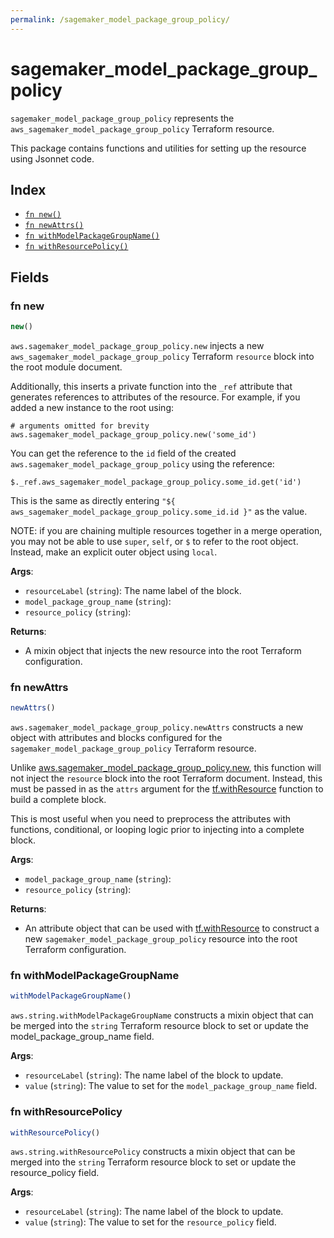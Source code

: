 ```yaml
---
permalink: /sagemaker_model_package_group_policy/
---
```


# sagemaker_model_package_group_policy

`sagemaker_model_package_group_policy` represents the `aws_sagemaker_model_package_group_policy` Terraform resource.



This package contains functions and utilities for setting up the resource using Jsonnet code.


## Index

* [`fn new()`](#fn-new)
* [`fn newAttrs()`](#fn-newattrs)
* [`fn withModelPackageGroupName()`](#fn-withmodelpackagegroupname)
* [`fn withResourcePolicy()`](#fn-withresourcepolicy)

## Fields

### fn new

```ts
new()
```


`aws.sagemaker_model_package_group_policy.new` injects a new `aws_sagemaker_model_package_group_policy` Terraform `resource`
block into the root module document.

Additionally, this inserts a private function into the `_ref` attribute that generates references to attributes of the
resource. For example, if you added a new instance to the root using:

    # arguments omitted for brevity
    aws.sagemaker_model_package_group_policy.new('some_id')

You can get the reference to the `id` field of the created `aws.sagemaker_model_package_group_policy` using the reference:

    $._ref.aws_sagemaker_model_package_group_policy.some_id.get('id')

This is the same as directly entering `"${ aws_sagemaker_model_package_group_policy.some_id.id }"` as the value.

NOTE: if you are chaining multiple resources together in a merge operation, you may not be able to use `super`, `self`,
or `$` to refer to the root object. Instead, make an explicit outer object using `local`.

**Args**:
  - `resourceLabel` (`string`): The name label of the block.
  - `model_package_group_name` (`string`): 
  - `resource_policy` (`string`): 

**Returns**:
- A mixin object that injects the new resource into the root Terraform configuration.


### fn newAttrs

```ts
newAttrs()
```


`aws.sagemaker_model_package_group_policy.newAttrs` constructs a new object with attributes and blocks configured for the `sagemaker_model_package_group_policy`
Terraform resource.

Unlike [aws.sagemaker_model_package_group_policy.new](#fn-sagemaker_model_package_group_policynew), this function will not inject the `resource`
block into the root Terraform document. Instead, this must be passed in as the `attrs` argument for the
[tf.withResource](https://github.com/tf-libsonnet/core/tree/main/docs#fn-withresource) function to build a complete block.

This is most useful when you need to preprocess the attributes with functions, conditional, or looping logic prior to
injecting into a complete block.

**Args**:
  - `model_package_group_name` (`string`): 
  - `resource_policy` (`string`): 

**Returns**:
  - An attribute object that can be used with [tf.withResource](https://github.com/tf-libsonnet/core/tree/main/docs#fn-withresource) to construct a new `sagemaker_model_package_group_policy` resource into the root Terraform configuration.


### fn withModelPackageGroupName

```ts
withModelPackageGroupName()
```

`aws.string.withModelPackageGroupName` constructs a mixin object that can be merged into the `string`
Terraform resource block to set or update the model_package_group_name field.



**Args**:
  - `resourceLabel` (`string`): The name label of the block to update.
  - `value` (`string`): The value to set for the `model_package_group_name` field.


### fn withResourcePolicy

```ts
withResourcePolicy()
```

`aws.string.withResourcePolicy` constructs a mixin object that can be merged into the `string`
Terraform resource block to set or update the resource_policy field.



**Args**:
  - `resourceLabel` (`string`): The name label of the block to update.
  - `value` (`string`): The value to set for the `resource_policy` field.
